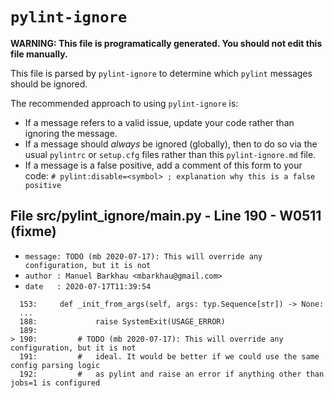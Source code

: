 # `pylint-ignore`

**WARNING: This file is programatically generated. You should not
edit this file manually.**

This file is parsed by `pylint-ignore` to determine which `pylint`
messages should be ignored.

The recommended approach to using `pylint-ignore` is:

- If a message refers to a valid issue, update your code rather than
  ignoring the message.
- If a message should *always* be ignored (globally), then to do so
  via the usual `pylintrc` or `setup.cfg` files rather than this
 `pylint-ignore.md` file.
- If a message is a false positive, add a comment of this form to your code:
  `# pylint:disable=<symbol> ; explanation why this is a false positive`


## File src/pylint_ignore/__main__.py - Line 190 - W0511 (fixme)

- `message: TODO (mb 2020-07-17): This will override any configuration, but it is not`
- `author : Manuel Barkhau <mbarkhau@gmail.com>`
- `date   : 2020-07-17T11:39:54`

```
  153:     def _init_from_args(self, args: typ.Sequence[str]) -> None:
  ...
  188:             raise SystemExit(USAGE_ERROR)
  189:
> 190:         # TODO (mb 2020-07-17): This will override any configuration, but it is not
  191:         #   ideal. It would be better if we could use the same config parsing logic
  192:         #   as pylint and raise an error if anything other than jobs=1 is configured
```


